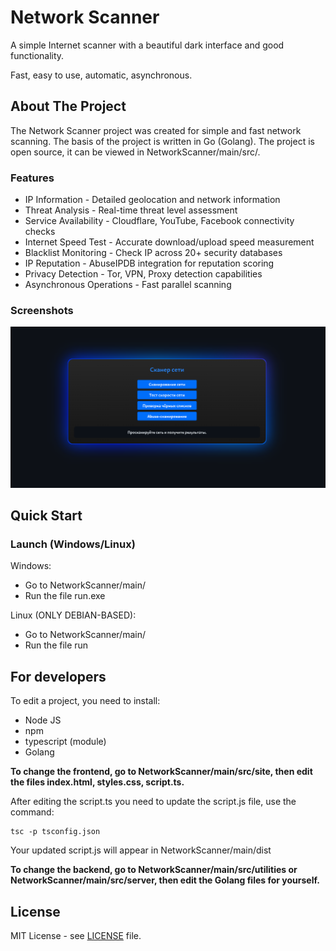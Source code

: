 # Network Scanner

A simple Internet scanner with a beautiful dark interface and good functionality.

Fast, easy to use, automatic, asynchronous.

## About The Project

The Network Scanner project was created for simple and fast network scanning. The basis of the project is written in Go (Golang). The project is open source, it can be viewed in NetworkScanner/main/src/.

### Features

* IP Information - Detailed geolocation and network information
* Threat Analysis - Real-time threat level assessment
* Service Availability - Cloudflare, YouTube, Facebook connectivity checks
* Internet Speed Test - Accurate download/upload speed measurement
* Blacklist Monitoring - Check IP across 20+ security databases
* IP Reputation - AbuseIPDB integration for reputation scoring
* Privacy Detection - Tor, VPN, Proxy detection capabilities
* Asynchronous Operations - Fast parallel scanning

### Screenshots
![](main/images/image1.png)
## Quick Start

### Launch (Windows/Linux)

Windows:
- Go to NetworkScanner/main/
- Run the file run.exe

Linux (ONLY DEBIAN-BASED):
- Go to NetworkScanner/main/
- Run the file run

## For developers

To edit a project, you need to install:
* Node JS
* npm
* typescript (module)
* Golang

**To change the frontend, go to NetworkScanner/main/src/site, then edit the files index.html, styles.css, script.ts.**

After editing the script.ts you need to update the script.js file, use the command:

```
tsc -p tsconfig.json
```

Your updated script.js will appear in NetworkScanner/main/dist

**To change the backend, go to NetworkScanner/main/src/utilities or NetworkScanner/main/src/server, then edit the Golang files for yourself.**

## License

MIT License - see [LICENSE](LICENSE) file.
